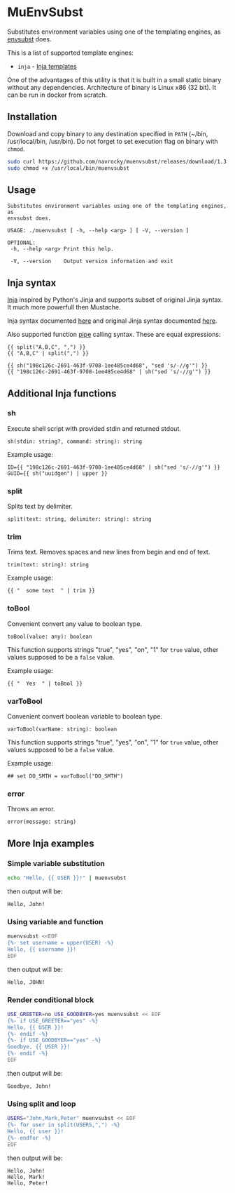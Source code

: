 # MuEnvSubst

Substitutes environment variables using one of the templating engines, as 
[envsubst](https://www.gnu.org/software/gettext/manual/html_node/envsubst-Invocation.html) does. 

This is a list of supported template engines:

- `inja` - [Inja templates](https://pantor.github.io/inja/)

One of the advantages of this utility is that it is built in a small static binary without any dependencies.
Architecture of binary is Linux x86 (32 bit). It can be run in docker from scratch.

## Installation

Download and copy binary to any destination specified in `PATH` (~/bin, /usr/local/bin, /usr/bin). 
Do not forget to set execution flag on binary with `chmod`.

```sh
sudo curl https://github.com/navrocky/muenvsubst/releases/download/1.3.0/muenvsubst -Lo /usr/local/bin/muenvsubst
sudo chmod +x /usr/local/bin/muenvsubst
```

## Usage

```
Substitutes environment variables using one of the templating engines, as 
envsubst does. 

USAGE: ./muenvsubst [ -h, --help <arg> ] [ -V, --version ] 

OPTIONAL:
 -h, --help <arg> Print this help. 

 -V, --version    Output version information and exit
```

## Inja syntax

[Inja](https://pantor.github.io/inja/) inspired by Python's Jinja and supports subset of original Jinja syntax. It 
much more powerfull then Mustache. 

Inja syntax documented [here](https://pantor.github.io/inja/) and original Jinja syntax documented 
[here](https://jinja.palletsprojects.com/en/stable/templates/).

Also supported function [pipe](https://jinja.palletsprojects.com/en/stable/templates/#filters) calling syntax. 
These are equal expressions:

```
{{ split("A,B,C", ",") }}
{{ "A,B,C" | split(",") }}

{{ sh("198c126c-2691-463f-9708-1ee485ce4d68", "sed 's/-//g'") }}
{{ "198c126c-2691-463f-9708-1ee485ce4d68" | sh("sed 's/-//g'") }}
```

## Additional Inja functions

### sh

Execute shell script with provided stdin and returned stdout.

```
sh(stdin: string?, command: string): string
```

Example usage:
```
ID={{ "198c126c-2691-463f-9708-1ee485ce4d68" | sh("sed 's/-//g'") }}
GUID={{ sh("uuidgen") | upper }}
```

### split

Splits text by delimiter.

```
split(text: string, delimiter: string): string
```

### trim

Trims text. Removes spaces and new lines from begin and end of text.
  
```
trim(text: string): string
```

Example usage:
```
{{ "  some text  " | trim }} 
```

### toBool

Convenient convert any value to boolean type.
  
```
toBool(value: any): boolean
```

This function supports strings "true", "yes", "on", "1" for `true` value, other values supposed to be a `false` value. 

Example usage:
```
{{ "  Yes  " | toBool }}
```

### varToBool

Convenient convert boolean variable to boolean type.
  
```
varToBool(varName: string): boolean
```

This function supports strings "true", "yes", "on", "1" for `true` value, other values supposed to be a `false` value. 

Example usage: 

```
## set DO_SMTH = varToBool("DO_SMTH")
```

### error

Throws an error.
  
```
error(message: string)
```

## More Inja examples

### Simple variable substitution

```sh
echo "Hello, {{ USER }}!" | muenvsubst
```

then output will be: 

```
Hello, John!
```

### Using variable and function

```sh
muenvsubst <<EOF
{%- set username = upper(USER) -%}
Hello, {{ username }}!
EOF
```

then output will be: 

```
Hello, JOHN!
```
  
### Render conditional block

```sh
USE_GREETER=no USE_GOODBYER=yes muenvsubst << EOF
{%- if USE_GREETER=="yes" -%}
Hello, {{ USER }}!
{%- endif -%}
{%- if USE_GOODBYER=="yes" -%}
Goodbye, {{ USER }}!
{%- endif -%}
EOF
```

then output will be: 

```
Goodbye, John!
```

### Using split and loop
  
```sh
USERS="John,Mark,Peter" muenvsubst << EOF
{%- for user in split(USERS,",") -%}
Hello, {{ user }}!
{%- endfor -%}
EOF
```

then output will be: 

```
Hello, John!
Hello, Mark!
Hello, Peter!
```
